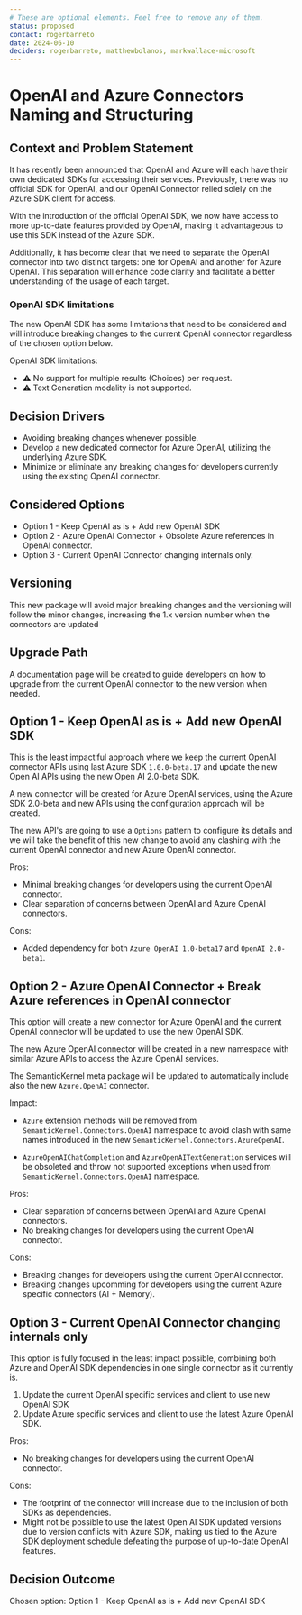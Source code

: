 ```yaml
---
# These are optional elements. Feel free to remove any of them.
status: proposed
contact: rogerbarreto
date: 2024-06-10
deciders: rogerbarreto, matthewbolanos, markwallace-microsoft
---
```


# OpenAI and Azure Connectors Naming and Structuring

## Context and Problem Statement

It has recently been announced that OpenAI and Azure will each have their own dedicated SDKs for accessing their services. Previously, there was no official SDK for OpenAI, and our OpenAI Connector relied solely on the Azure SDK client for access.

With the introduction of the official OpenAI SDK, we now have access to more up-to-date features provided by OpenAI, making it advantageous to use this SDK instead of the Azure SDK.

Additionally, it has become clear that we need to separate the OpenAI connector into two distinct targets: one for OpenAI and another for Azure OpenAI. This separation will enhance code clarity and facilitate a better understanding of the usage of each target.

### OpenAI SDK limitations

The new OpenAI SDK has some limitations that need to be considered and will introduce breaking changes to the current OpenAI connector regardless of the chosen option below.

OpenAI SDK limitations:

- ⚠️ No support for multiple results (Choices) per request.
- ⚠️ Text Generation modality is not supported.

## Decision Drivers

- Avoiding breaking changes whenever possible.
- Develop a new dedicated connector for Azure OpenAI, utilizing the underlying Azure SDK.
- Minimize or eliminate any breaking changes for developers currently using the existing OpenAI connector.

## Considered Options

- Option 1 - Keep OpenAI as is + Add new OpenAI SDK
- Option 2 - Azure OpenAI Connector + Obsolete Azure references in OpenAI connector.
- Option 3 - Current OpenAI Connector changing internals only.

## Versioning

This new package will avoid major breaking changes and the versioning will follow the minor changes, increasing the 1.x version number when the connectors are updated

## Upgrade Path

A documentation page will be created to guide developers on how to upgrade from the current OpenAI connector to the new version when needed.

## Option 1 - Keep OpenAI as is + Add new OpenAI SDK

This is the least impactiful approach where we keep the current OpenAI connector APIs using last Azure SDK `1.0.0-beta.17` and update the new Open AI APIs using the new Open AI 2.0-beta SDK.

A new connector will be created for Azure OpenAI services, using the Azure SDK 2.0-beta and new APIs using the configuration approach will be created.

The new API's are going to use a `Options` pattern to configure its details and we will take the benefit of this new change to avoid any clashing with the current OpenAI connector and new Azure OpenAI connector.

Pros:

- Minimal breaking changes for developers using the current OpenAI connector.
- Clear separation of concerns between OpenAI and Azure OpenAI connectors.

Cons:

- Added dependency for both `Azure OpenAI 1.0-beta17` and `OpenAI 2.0-beta1`.

## Option 2 - Azure OpenAI Connector + Break Azure references in OpenAI connector

This option will create a new connector for Azure OpenAI and the current OpenAI connector will be updated to use the new OpenAI SDK.

The new Azure OpenAI connector will be created in a new namespace with similar Azure APIs to access the Azure OpenAI services.

The SemanticKernel meta package will be updated to automatically include also the new `Azure.OpenAI` connector.

Impact:

- `Azure` extension methods will be removed from `SemanticKernel.Connectors.OpenAI` namespace to avoid clash with same names introduced in the new `SemanticKernel.Connectors.AzureOpenAI`.

- `AzureOpenAIChatCompletion` and `AzureOpenAITextGeneration` services will be obsoleted and throw not supported exceptions when used from `SemanticKernel.Connectors.OpenAI` namespace.

Pros:

- Clear separation of concerns between OpenAI and Azure OpenAI connectors.
- No breaking changes for developers using the current OpenAI connector.

Cons:

- Breaking changes for developers using the current OpenAI connector.
- Breaking changes upcomming for developers using the current Azure specific connectors (AI + Memory).

## Option 3 - Current OpenAI Connector changing internals only

This option is fully focused in the least impact possible, combining both Azure and OpenAI SDK dependencies in one single connector as it currently is.

1. Update the current OpenAI specific services and client to use new OpenAI SDK
2. Update Azure specific services and client to use the latest Azure OpenAI SDK.

Pros:

- No breaking changes for developers using the current OpenAI connector.

Cons:

- The footprint of the connector will increase due to the inclusion of both SDKs as dependencies.
- Might not be possible to use the latest Open AI SDK updated versions due to version conflicts with Azure SDK, making us tied to the Azure SDK deployment schedule defeating the purpose of up-to-date OpenAI features.

## Decision Outcome

Chosen option: Option 1 - Keep OpenAI as is + Add new OpenAI SDK
